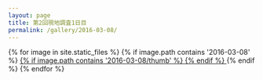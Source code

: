 ```yaml
---
layout: page
title: 第2回現地調査1日目
permalink: /gallery/2016-03-08/
---
```

<section id="photos">
{% for image in site.static_files %}
{% if image.path contains '2016-03-08' %}
<a href="{{ image.path }}">
{% if image.path contains '2016-03-08/thumb' %}
<amp-img src="{{ image.path }}" layout="responsive" width="4" height="3" />
{% endif %}
</a>
{% endif %}
{% endfor %}
</section>
